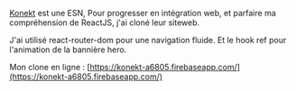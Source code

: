 [Konekt](https://konekt-a6805.firebaseapp.com/) est une ESN, Pour progresser en intégration web, et parfaire ma compréhension de ReactJS, j'ai cloné leur siteweb.

J'ai utilisé react-router-dom pour une navigation fluide.
Et le hook ref pour l'animation de la bannière hero.

Mon clone en ligne : [https://konekt-a6805.firebaseapp.com/](https://konekt-a6805.firebaseapp.com/)

